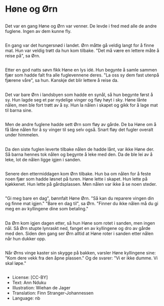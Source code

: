 # Høne og Ørn

##
Det var en gang Høne og Ørn var venner. De levde i fred med alle de andre fuglene. Ingen av dem kunne fly.

##
En gang var det hungersnød i landet. Ørn måtte gå veldig langt for å finne mat. Hun var veldig trøtt da hun kom tilbake. "Det må være en lettere måte å reise på", sa Ørn.

##
Etter en god natts søvn fikk Høne en lys idé. Hun begynte å samle sammen fjær som hadde falt fra alle fuglevennene deres. "La oss sy dem fast utenpå fjærene våre", sa hun. Kanskje det blir lettere å reise da.

##
Det var bare Ørn i landsbyen som hadde en synål, så hun begynte først å sy. Hun lagde seg et par nydelige vinger og fløy høyt i sky. Høne lånte nålen, men ble fort trøtt av å sy. Hun la nålen i skapet og gikk for å lage mat til barna sine.

##
Men de andre fuglene hadde sett Ørn som fløy av gårde. De ba Høne om å få låne nålen for å sy vinger til seg selv også. Snart fløy det fugler overalt under himmelen.

##
Da den siste fuglen leverte tilbake nålen de hadde lånt, var ikke Høne der. Så barna hennes tok nålen og begynte å leke med den. Da de ble lei av å leke, lot de nålen ligge igjen i sanden.

##
Senere den ettermiddagen kom Ørn tilbake. Hun ba om nålen for å feste noen fjær som hadde løsnet på turen. Høne lette i skapet. Hun lette på kjøkkenet. Hun lette på gårdsplassen. Men nålen var ikke å se noen steder.

##
"Gi meg bare en dag", bønnfalt Høne Ørn. "Så kan du reparere vingen din og finne mat igjen." "Bare en dag til", sa Ørn. "Finner du ikke nålen må du gi meg en av kyllingene dine som betaling."

##
Da Ørn kom igjen dagen etter, så hun Høne som rotet i sanden, men ingen nål. Så Ørn stupte lynraskt ned, fanget en av kyllingene og dro av gårde med den. Siden den gang ser Ørn alltid at Høne roter i sanden etter nålen når hun dukker opp.

##
Når Ørns vinge kaster sin skygge på bakken, varsler Høne kyllingene sine: "Kom dere vekk fra den åpne plassen." Og de svarer: "Vi er ikke dumme. Vi skal løpe."

##
* License: [CC-BY]
* Text: Ann Nduku
* Illustration: Wiehan de Jager
* Translation: Finn Stranger-Johannessen
* Language: nb
